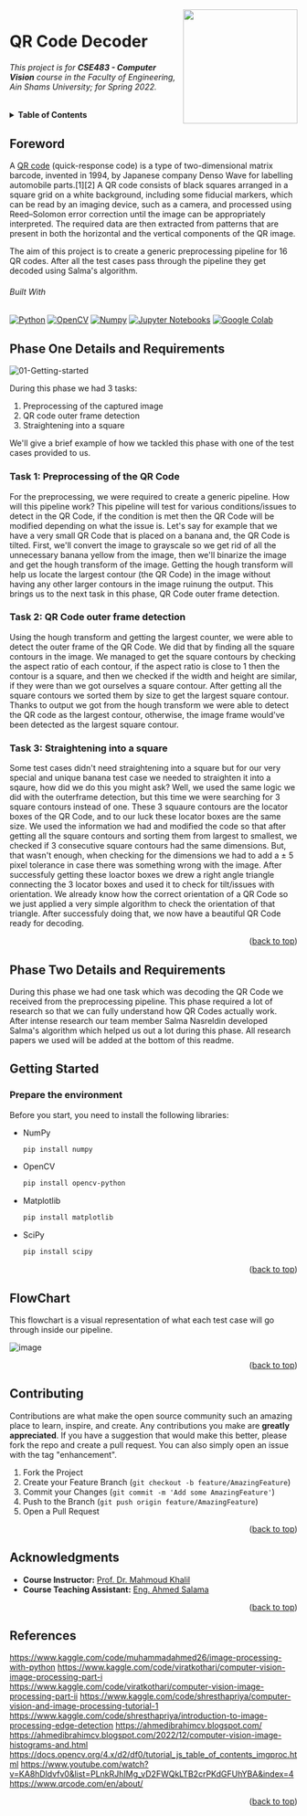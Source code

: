 <!-- Much thanks to https://github.com/othneildrew/Best-README-Template for the template -->
<!-- And to https://github.com/alexandresanlim/Badges4-README.md-Profile for the badges -->
<img id="top" src="https://i.imgur.com/iW7JeHC.png" width="200" align="right" />




# QR Code Decoder


###### This project is for **CSE483 - Computer Vision** course in the Faculty of Engineering, Ain Shams University; for Spring 2022.

<details>
  <summary><b>Table of Contents</b></summary>
	<ol>
		<li><a href="#foreword">Foreword</a></li>
    <li><a href="#phase-one-details-and-requirements">Phase One Details and Requirements</a></li>
    <li><a href="#phase-two-details-and-requirements">Phase Two Details and Requirements</a></li>
		<li><a href="#getting-started">Getting Started</a></li>
		<li><a href="#usage">Usage</a></li>
		<li><a href="#contributing">Contributing</a></li>
		<li><a href="#acknowledgments">Acknowledgments</a></li>
	</ol>
</details>

## Foreword
A [QR code](https://en.wikipedia.org/wiki/QR_code) (quick-response code) is a type of two-dimensional matrix barcode, invented in 1994, by Japanese company Denso Wave for labelling automobile parts.[1][2] A QR code consists of black squares arranged in a square grid on a white background, including some fiducial markers, which can be read by an imaging device, such as a camera, and processed using Reed–Solomon error correction until the image can be appropriately interpreted. The required data are then extracted from patterns that are present in both the horizontal and the vertical components of the QR image.

The aim of this project is to create a generic preprocessing pipeline for 16 QR codes. After all the test cases pass through the pipeline they get decoded using Salma's algorithm. 

###### Built With

[![Python][python-shield]][python-url]
[![OpenCV][opencv-shield]][opencv-url]
[![Numpy][numpy-shield]][numpy-url]
[![Jupyter Notebooks][jupyter-shield]][jupyter-url]
[![Google Colab][colab-shield]][colab-url]
<!-- [![Pandas][pandas-shield]][pandas-url] -->

## Phase One Details and Requirements

![01-Getting-started](https://github.com/ZiadMahmoud03/QR_Code_Decoder/assets/91632042/17b6dc7a-e8df-4603-b9ff-a9f73517bb24)

During this phase we had 3 tasks:
<ol>
  <li>Preprocessing of the captured image</li>
  <li>QR code outer frame detection</li>
  <li>Straightening into a square</li>
</ol>

We'll give a brief example of how we tackled this phase with one of the test cases provided to us.

<h3>Task 1: Preprocessing of the QR Code</h3>
For the preprocessing, we were required to create a generic pipeline. How will this pipeline work? This pipeline will test for various conditions/issues to detect in the QR Code, if the condition is met then the QR Code will be modified depending on what the issue is. Let's say for example that we have a very small QR Code that is placed on a banana and, the QR Code is tilted. First, we'll convert the image to grayscale so we get rid of all the unnecessary banana yellow from the image, then we'll binarize the image and get the hough transform of the image. Getting the hough transform will help us locate the largest contour (the QR Code) in the image without having any other larger contours in the image ruinung the output. This brings us to the next task in this phase, QR Code outer frame detection.

<h3>Task 2: QR Code outer frame detection</h3>
Using the hough transform and getting the largest counter, we were able to detect the outer frame of the QR Code. We did that by finding all the square contours in the image. We managed to get the square contours by checking the aspect ratio of each contour, if the aspect ratio is close to 1 then the contour is a square, and then we checked if the width and height are similar, if they were than we got ourselves a square contour. After getting all the square contours we sorted them by size to get the largest square contour. Thanks to output we got from the hough transform we were able to detect the QR code as the largest contour, otherwise, the image frame would've been detected as the largest square contour. 

<h3>Task 3: Straightening into a square</h3>
Some test cases didn't need straightening into a square but for our very special and unique banana test case we needed to straighten it into a sqaure, how did we do this you might ask? Well, we used the same logic we did with the outerframe detection, but this time we were searching for 3 square contours instead of one. These 3 squaure contours are the locator boxes of the QR Code, and to our luck these locator boxes are the same size. We used the information we had and modified the code so that after getting all the square contours and sorting them from largest to smallest, we checked if 3 consecutive square contours had the same dimensions. But, that wasn't enough, when checking for the dimensions we had to add a ± 5 pixel tolerance in case there was something wrong with the image. After successfuly getting these loactor boxes we drew a right angle triangle connecting the 3 locator boxes and used it to check for tilt/issues with orientation. We already know how the correct orientation of a QR Code so we just applied a very simple algorithm to check the orientation of that triangle. After successfuly doing that, we now have a beautiful QR Code ready for decoding.

<p align="right">(<a href="#top">back to top</a>)</p>



## Phase Two Details and Requirements

During this phase we had one task which was decoding the QR Code we received from the preprocessing pipeline. This phase required a lot of research so that we can fully understand how QR Codes actually work. After intense research our team member Salma Nasreldin developed Salma's algorithm which helped us out a lot during this phase. All research papers we used will be added at the bottom of this readme. 


## Getting Started

### Prepare the environment

Before you start, you need to install the following libraries:

* NumPy
  ```sh
  pip install numpy
  ```
* OpenCV
  ```sh
  pip install opencv-python
  ```
* Matplotlib
  ```sh
  pip install matplotlib
  ```
* SciPy
  ```sh
  pip install scipy
  ``` 




<p align="right">(<a href="#top">back to top</a>)</p> 

## FlowChart

This flowchart is a visual representation of what each test case will go through inside our pipeline.

![image](https://github.com/ZiadMahmoud03/QR_Code_Decoder/assets/91632042/389397cb-6b33-41c6-a791-0bcd4cb250f4)


<p align="right">(<a href="#top">back to top</a>)</p>

## Contributing

Contributions are what make the open source community such an amazing place to learn, inspire, and create. Any contributions you make are **greatly appreciated**.
If you have a suggestion that would make this better, please fork the repo and create a pull request. You can also simply open an issue with the tag "enhancement".

1. Fork the Project
2. Create your Feature Branch (`git checkout -b feature/AmazingFeature`)
3. Commit your Changes (`git commit -m 'Add some AmazingFeature'`)
4. Push to the Branch (`git push origin feature/AmazingFeature`)
5. Open a Pull Request

<p align="right">(<a href="#top">back to top</a>)</p>

## Acknowledgments
* **Course Instructor:** [Prof. Dr. Mahmoud Khalil](https://eng.asu.edu.eg/public/staff/mahmoud.khalil)
* **Course Teaching Assistant:** [Eng. Ahmed Salama](https://github.com/vadrif-draco)

<p align="right">(<a href="#top">back to top</a>)</p>


## References

https://www.kaggle.com/code/muhammadahmed26/image-processing-with-python
https://www.kaggle.com/code/viratkothari/computer-vision-image-processing-part-i
https://www.kaggle.com/code/viratkothari/computer-vision-image-processing-part-ii
https://www.kaggle.com/code/shresthapriya/computer-vision-and-image-processing-tutorial-1
https://www.kaggle.com/code/shresthapriya/introduction-to-image-processing-edge-detection
https://ahmedibrahimcv.blogspot.com/
https://ahmedibrahimcv.blogspot.com/2022/12/computer-vision-image-histograms-and.html
https://docs.opencv.org/4.x/d2/df0/tutorial_js_table_of_contents_imgproc.html
https://www.youtube.com/watch?v=KA8hDldvfv0&list=PLnkRJhIMg_vD2FWQkLTB2crPKdGFUhYBA&index=4
https://www.qrcode.com/en/about/


<p align="right">(<a href="#top">back to top</a>)</p>

[contributors-shield]: https://img.shields.io/github/contributors/vadrif-draco/asufecse483project-simpleperceptionstack.svg?style=for-the-badge
[contributors-url]: https://github.com/vadrif-draco/asufecse483project-simpleperceptionstack/graphs/contributors
[forks-shield]: https://img.shields.io/github/forks/vadrif-draco/asufecse483project-simpleperceptionstack.svg?style=for-the-badge
[forks-url]: https://github.com/vadrif-draco/asufecse483project-simpleperceptionstack/network/members
[stars-shield]: https://img.shields.io/github/stars/vadrif-draco/asufecse483project-simpleperceptionstack.svg?style=for-the-badge
[stars-url]: https://github.com/vadrif-draco/asufecse483project-simpleperceptionstack/stargazers
[issues-shield]: https://img.shields.io/github/issues/vadrif-draco/asufecse483project-simpleperceptionstack.svg?style=for-the-badge
[issues-url]: https://github.com/vadrif-draco/asufecse483project-simpleperceptionstack/issues

[python-shield]: https://img.shields.io/badge/Python-FFD43B?style=for-the-badge&logo=python&logoColor=blue
[python-url]: https://www.python.org/
[opencv-shield]: https://img.shields.io/badge/OpenCV-27338e?style=for-the-badge&logo=OpenCV&logoColor=white
[opencv-url]: https://opencv.org/
[numpy-shield]: https://img.shields.io/badge/Numpy-777BB4?style=for-the-badge&logo=numpy&logoColor=white
[numpy-url]: https://numpy.org/
[pandas-shield]: https://img.shields.io/badge/Pandas-2C2D72?style=for-the-badge&logo=pandas&logoColor=white
[pandas-url]: https://pandas.pydata.org/
[jupyter-shield]:	https://img.shields.io/badge/Jupyter-e46e32.svg?&style=for-the-badge&logo=Jupyter&logoColor=white
[jupyter-url]: https://jupyter.org/
[colab-shield]: https://img.shields.io/badge/Colab-F9AB00?style=for-the-badge&logo=googlecolab&color=525252
[colab-url]: https://colab.research.google.com/

[before-vision]: assets/test_images/test5.jpg
